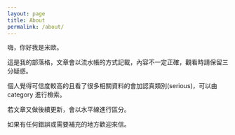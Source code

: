 ```yaml
---
layout: page
title: About
permalink: /about/
---
```


嗨，你好我是米歐。

這是我的部落格，文章會以流水帳的方式記載，內容不一定正確，觀看時請保留三分疑惑。

個人覺得可信度較高的且看了很多相關資料的會加認真類別(serious)，可以由 category 進行檢索。

若文章又做後續更新，會以水平線進行區分。

如果有任何錯誤或需要補充的地方歡迎來信。